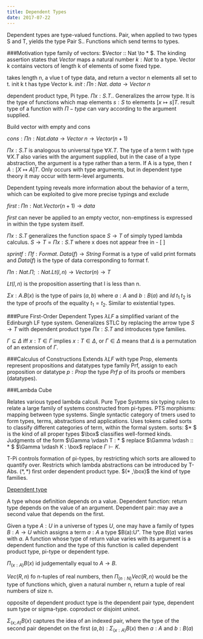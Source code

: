 ```yaml
---
title: Dependent Types
date: 2017-07-22
---
```


Dependent types are type-valued functions. Pair, when applied to two types S and
T, yields the type Pair S.. Functions which send terms to types.

###Motivation
type family of vectors: $Vector :: Nat \to * $. The kinding assertion states
that $Vector$ maps a natural number $k:Nat$ to a type. Vector k contains
vectors of length k of elements of some fixed type.

takes length n, a vlue t of type data, and return a vector n elements all set
to t. init k t has type Vector k.
$init \; : \; \Pi n \; : \; Nat. \; data \to Vector \; n$

dependent product type, Pi type. $\Pi x : S. T.$. Generalizes the arrow type.
It is the type of functions which map elements $s:S$ to elements $[x \mapsto s]T$.
result type of a function with $\Pi-type$ can vary according to the argument supplied.

Build vector with empty and cons

$cons : \Pi n : Nat. data \to Vector \; n \to Vector (n+1)$

$\Pi x : S . T$ is analogous to universal type $\forall X . T$. The type of a
term t with type $\forall X . T$ also varies with the argument supplied, but
in the case of a type abstraction, the argument is a type rather than a term.
If A is a type, then $t \; A:[X \mapsto A]T$. Only occurs with type arguments,
but in dependent type theory it may occur with term-level arguments.

Dependent typing reveals more information about the behavior of a term, which
can be exploited to give more precise typings and exclude

$first \; : \; \Pi n : Nat. Vector (n+1) \to data$

$first$ can never be applied to an empty vector, non-emptiness is expressed in
within the type system itself.

$\Pi x : S . T$ generalizes the function space $S \to T$ of simply typed
lambda calculus.
$S \to T = \Pi x : S. T$ where x does not appear free in - [ ]

$sprintf : \Pi f : Format. \; Data(f) \to String$
Format is a type of valid print formats and $Data(f)$ is the type of data
corresponding to format f.

$\Pi n : Nat. \Pi ; : Nat . Lt(l,n) \to Vector(n) \to T$

$Lt(l,n)$ is the proposition asserting that l is less than n.

$\Sigma x : A.B(x)$ is the type of pairs $(a,b)$ where $a:A$ and $b:B(a)$ and
$Id \; t_1 \; t_2$ is the type of proofs of the equality $t_1 = t_2$. Similar
to existential types.

###Pure First-Order Dependent Types
$\lambda LF$ a simplified variant of the Edinburgh LF type system. Generalizes
STLC by replacing the arrow type $S \to T$ with dependent product type
$\Pi x : S.T$ and introduces type families.

$\Gamma \subseteq \Delta$ iff $x : T \in \Gamma$ implies $x : T \in \Delta$, or
$\Gamma \in \Delta$ means that $\Delta$ is a permutation of an extension of $\Gamma$.

###Calculus of Constructions
Extends $\lambda LF$ with type Prop, elements represent propositions and datatypes
type family Prf, assign to each proposition or datatype $p : Prop$ the type
$Prf \; p$ of its proofs or members (datatypes).

###Lambda Cube

Relates various typed lambda calculi.
Pure Type Systems six typing rules to relate a large family of systems
constructed from pi-types. PTS morphisms: mapping between type systems.
Single syntactic category of tmers used to form types, terms, abstractions and
applications. Uses tokens called sorts to classify different categories of
term, within the formal system.
sorts: $* $ is the kind of all proper types
$\box$ classifies well-formed kinds.
Judgments of the form $\Gamma \vdash T : * $ replace $\Gamma \vdash :: * $
$\Gamma \vdash K : \box$ replace $\Gamma \vdash K$.

T-Pi controls formation of pi-types, by restricting which sorts are allowed
to quantify over. Restricts which lambda abstractions can be introduced by T-Abs.
$(* ,* )$ first order dependent product type. $(* ,\box)$ the kind of type families.

[Dependent type](https://en.wikipedia.org/wiki/Dependent_type)

A type whose definition depends on a value.
Dependent function: return type depends on the value of an argument.
Dependent pair: may ave a second value that depends on the first.

Given a type $A : U$ in a universe of types $U$, one may have a family of types
$B : A \to U$ which assigns a term $a : A$ a type $B(a):U". The type $B(a)$ varies
with $a$.
A function whose type of return value varies with its argument is a dependent
function and the type of this function is called dependent product type, pi-type
or dependent type.

$\Pi_{(x:A)}B(x)$ id judgementally equal to $A \to B$.

$Vec(R,n)$ fo n-tuples of real numbers, then $\Pi_{(n:N)} Vec(R,n)$ would be the
type of functions which, given a natural number n, return a tuple of real numbers of
size n.

opposite of dependent product type is the dependent pair type, dependent sum type
or sigma-type. coproduct or disjoint uninot.

$\Sigma_{(x;A)}B(x)$ captures the idea of an indexed pair, where the type of the
second pair dependet on the first
$(a,b) : \Sigma_{(x:A)} B(x)$ then $a : A$ and $b : B(a)$
